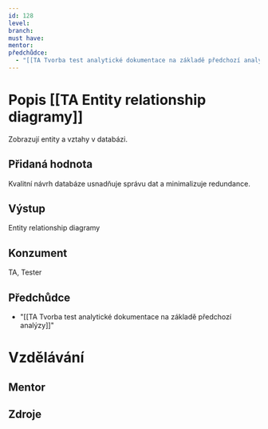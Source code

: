 ```yaml
---
id: 128
level: 
branch: 
must have: 
mentor: 
předchůdce: 
  - "[[TA Tvorba test analytické dokumentace na základě předchozí analýzy]]"
---
```



# Popis [[TA Entity relationship diagramy]]
Zobrazují entity a vztahy v databázi.

## Přidaná hodnota
Kvalitní návrh databáze usnadňuje správu dat a minimalizuje redundance.

## Výstup
Entity relationship diagramy

## Konzument
TA, Tester

## Předchůdce

  - "[[TA Tvorba test analytické dokumentace na základě předchozí analýzy]]"

# Vzdělávání


## Mentor


## Zdroje